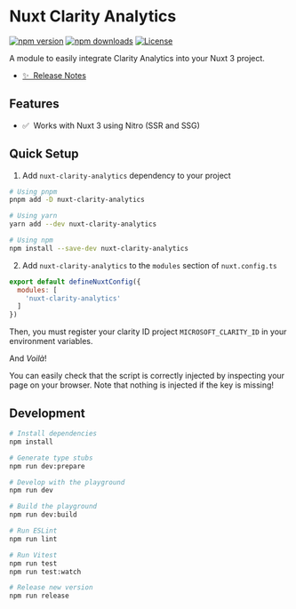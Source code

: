 # Nuxt Clarity Analytics

[![npm version][npm-version-src]][npm-version-href]
[![npm downloads][npm-downloads-src]][npm-downloads-href]
[![License][license-src]][license-href]

A module to easily integrate Clarity Analytics into your Nuxt 3 project.

- [✨ &nbsp;Release Notes](https://github.com/Barbapapazes/nuxt-clarity-analytics/releases)
<!-- - [📖 &nbsp;Documentation](https://example.com) -->

## Features

<!-- Highlight some of the features your module provide here -->
- ✅ &nbsp;Works with Nuxt 3 using Nitro (SSR and SSG)

## Quick Setup

1. Add `nuxt-clarity-analytics` dependency to your project

```bash
# Using pnpm
pnpm add -D nuxt-clarity-analytics

# Using yarn
yarn add --dev nuxt-clarity-analytics

# Using npm
npm install --save-dev nuxt-clarity-analytics
```

2. Add `nuxt-clarity-analytics` to the `modules` section of `nuxt.config.ts`

```js
export default defineNuxtConfig({
  modules: [
    'nuxt-clarity-analytics'
  ]
})
```

Then, you must register your clarity ID project `MICROSOFT_CLARITY_ID` in your environment variables.

And _Voilà_!

You can easily check that the script is correctly injected by inspecting your page on your browser. Note that nothing is injected if the key is missing!

## Development

```bash
# Install dependencies
npm install

# Generate type stubs
npm run dev:prepare

# Develop with the playground
npm run dev

# Build the playground
npm run dev:build

# Run ESLint
npm run lint

# Run Vitest
npm run test
npm run test:watch

# Release new version
npm run release
```

<!-- Badges -->
[npm-version-src]: https://img.shields.io/npm/v/nuxt-clarity-analytics/latest.svg?style=flat&colorA=18181B&colorB=28CF8D
[npm-version-href]: https://npmjs.com/package/nuxt-clarity-analytics

[npm-downloads-src]: https://img.shields.io/npm/dm/nuxt-clarity-analytics.svg?style=flat&colorA=18181B&colorB=28CF8D
[npm-downloads-href]: https://npmjs.com/package/nuxt-clarity-analytics

[license-src]: https://img.shields.io/npm/l/nuxt-clarity-analytics.svg?style=flat&colorA=18181B&colorB=28CF8D
[license-href]: https://npmjs.com/package/nuxt-clarity-analytics
